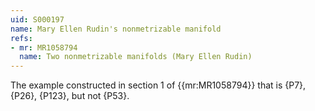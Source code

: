 ```yaml
---
uid: S000197
name: Mary Ellen Rudin's nonmetrizable manifold
refs:
- mr: MR1058794
  name: Two nonmetrizable manifolds (Mary Ellen Rudin)
---
```


The example constructed in section 1 of {{mr:MR1058794}} that
is {P7}, {P26}, {P123}, but not {P53}.
